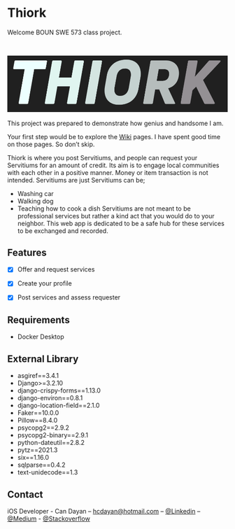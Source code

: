 # Thiork
Welcome BOUN SWE 573 class project.

<br />
<p align="center">
    <img src=thiork_logo.png alt="Logo" width=“200>

This project was prepared to demonstrate how genius and handsome I am. 

Your first step would be to explore the [Wiki](https://github.com/active-sludge/Thiork/wiki) pages. I have spent good time on those pages. So don’t skip.
    
Thiork is where you post Servitiums, and people can request your Servitiums for an amount of credit. Its aim is to engage local communities with each other in a positive manner. Money or item transaction is not intended. Servitiums are just 
Servitiums can be;
-	Washing car
-	Walking dog
-	Teaching how to cook a dish
Servitiums are not meant to be professional services but rather a kind act that you would do to your neighbor.
This web app is dedicated to be a safe hub for these services to be exchanged and recorded.
 

## Features

- [x] Offer and request services
- [x] Create your profile
- [x] Post services and assess requester
    

## Requirements

- Docker Desktop


## External Library

- asgiref==3.4.1
- Django>=3.2.10
- django-crispy-forms==1.13.0
- django-environ==0.8.1
- django-location-field==2.1.0
- Faker==10.0.0
- Pillow==8.4.0
- psycopg2==2.9.2
- psycopg2-binary==2.9.1
- python-dateutil==2.8.2
- pytz==2021.3
- six==1.16.0
- sqlparse==0.4.2
- text-unidecode==1.3


## Contact

iOS Developer - Can Dayan – hcdayan@hotmail.com – [@Linkedin](https://www.linkedin.com/in/can-d/) – [@Medium](https://activesludge.medium.com/) - [@Stackoverflow](https://stackoverflow.com/users/12594970/active-sludge)
